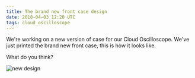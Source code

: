 ```yaml
---
title: The brand new front case design
date: 2018-04-03 12:20 UTC
tags: cloud_oscilloscope
---
```


We're working on a new version of case for our Cloud Oscilloscope. We've just printed the brand new front case, this is how it looks like.

What do you think?

![new design](https://cdn.hackaday.io/images/5412721522757825491.jpg)